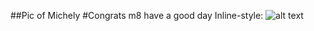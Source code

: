 ##Pic of Michely
#Congrats m8 have a good day
Inline-style: 
![alt text](https://drive.google.com/a/hstat.org/file/d/0B_3-2lhxxvz4by1URFJ5eGNxVzdEX2hSVkZCWUFKQ0hCb1o0/view?usp=sharing "Logo Title Text 1")
